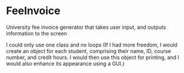 # FeeInvoice

University fee invoice generator that takes user input, and outputs information to the screen 

I could only use one class and no loops (If I had more freedom, I would create an object for each student, comprising their name, ID, course number, and credit hours. 
I would then use this object for printing, and I would also enhance its appearance using a GUI.)
